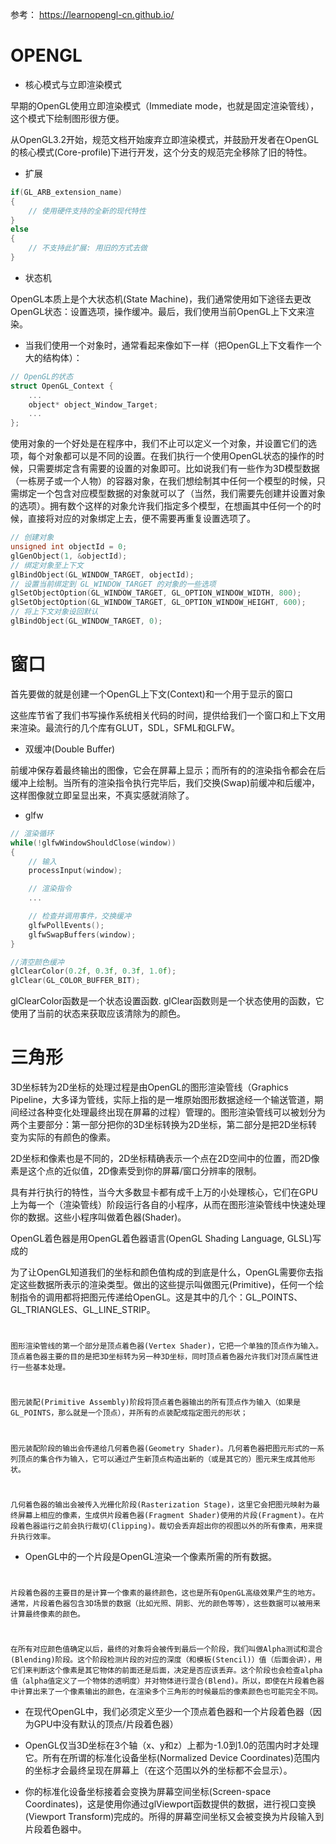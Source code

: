 参考： https://learnopengl-cn.github.io/

# OPENGL

* 核心模式与立即渲染模式

早期的OpenGL使用立即渲染模式（Immediate mode，也就是固定渲染管线），这个模式下绘制图形很方便。

从OpenGL3.2开始，规范文档开始废弃立即渲染模式，并鼓励开发者在OpenGL的核心模式(Core-profile)下进行开发，这个分支的规范完全移除了旧的特性。

* 扩展

```cpp
if(GL_ARB_extension_name)
{
    // 使用硬件支持的全新的现代特性
}
else
{
    // 不支持此扩展: 用旧的方式去做
}
```

* 状态机

OpenGL本质上是个大状态机(State Machine)，我们通常使用如下途径去更改OpenGL状态：设置选项，操作缓冲。最后，我们使用当前OpenGL上下文来渲染。

* 当我们使用一个对象时，通常看起来像如下一样（把OpenGL上下文看作一个大的结构体）：

```cpp
// OpenGL的状态
struct OpenGL_Context {
    ...
    object* object_Window_Target;
    ...     
};
```

使用对象的一个好处是在程序中，我们不止可以定义一个对象，并设置它们的选项，每个对象都可以是不同的设置。在我们执行一个使用OpenGL状态的操作的时候，只需要绑定含有需要的设置的对象即可。比如说我们有一些作为3D模型数据（一栋房子或一个人物）的容器对象，在我们想绘制其中任何一个模型的时候，只需绑定一个包含对应模型数据的对象就可以了（当然，我们需要先创建并设置对象的选项）。拥有数个这样的对象允许我们指定多个模型，在想画其中任何一个的时候，直接将对应的对象绑定上去，便不需要再重复设置选项了。

```cpp
// 创建对象
unsigned int objectId = 0;
glGenObject(1, &objectId);
// 绑定对象至上下文
glBindObject(GL_WINDOW_TARGET, objectId);
// 设置当前绑定到 GL_WINDOW_TARGET 的对象的一些选项
glSetObjectOption(GL_WINDOW_TARGET, GL_OPTION_WINDOW_WIDTH, 800);
glSetObjectOption(GL_WINDOW_TARGET, GL_OPTION_WINDOW_HEIGHT, 600);
// 将上下文对象设回默认
glBindObject(GL_WINDOW_TARGET, 0);
```

# 窗口

首先要做的就是创建一个OpenGL上下文(Context)和一个用于显示的窗口

这些库节省了我们书写操作系统相关代码的时间，提供给我们一个窗口和上下文用来渲染。最流行的几个库有GLUT，SDL，SFML和GLFW。

* 双缓冲(Double Buffer)
  
前缓冲保存着最终输出的图像，它会在屏幕上显示；而所有的的渲染指令都会在后缓冲上绘制。当所有的渲染指令执行完毕后，我们交换(Swap)前缓冲和后缓冲，这样图像就立即呈显出来，不真实感就消除了。

* glfw

```cpp
// 渲染循环
while(!glfwWindowShouldClose(window))
{
    // 输入
    processInput(window);

    // 渲染指令
    ...

    // 检查并调用事件，交换缓冲
    glfwPollEvents();
    glfwSwapBuffers(window);
}
```

```cpp
//清空颜色缓冲
glClearColor(0.2f, 0.3f, 0.3f, 1.0f);
glClear(GL_COLOR_BUFFER_BIT);
```
glClearColor函数是一个状态设置函数.
glClear函数则是一个状态使用的函数，它使用了当前的状态来获取应该清除为的颜色。

# 三角形

3D坐标转为2D坐标的处理过程是由OpenGL的图形渲染管线（Graphics Pipeline，大多译为管线，实际上指的是一堆原始图形数据途经一个输送管道，期间经过各种变化处理最终出现在屏幕的过程）管理的。图形渲染管线可以被划分为两个主要部分：第一部分把你的3D坐标转换为2D坐标，第二部分是把2D坐标转变为实际的有颜色的像素。

2D坐标和像素也是不同的，2D坐标精确表示一个点在2D空间中的位置，而2D像素是这个点的近似值，2D像素受到你的屏幕/窗口分辨率的限制。

具有并行执行的特性，当今大多数显卡都有成千上万的小处理核心，它们在GPU上为每一个（渲染管线）阶段运行各自的小程序，从而在图形渲染管线中快速处理你的数据。这些小程序叫做着色器(Shader)。

OpenGL着色器是用OpenGL着色器语言(OpenGL Shading Language, GLSL)写成的

为了让OpenGL知道我们的坐标和颜色值构成的到底是什么，OpenGL需要你去指定这些数据所表示的渲染类型。做出的这些提示叫做图元(Primitive)，任何一个绘制指令的调用都将把图元传递给OpenGL。这是其中的几个：GL_POINTS、GL_TRIANGLES、GL_LINE_STRIP。

#
    图形渲染管线的第一个部分是顶点着色器(Vertex Shader)，它把一个单独的顶点作为输入。顶点着色器主要的目的是把3D坐标转为另一种3D坐标，同时顶点着色器允许我们对顶点属性进行一些基本处理。

#
    图元装配(Primitive Assembly)阶段将顶点着色器输出的所有顶点作为输入（如果是GL_POINTS，那么就是一个顶点），并所有的点装配成指定图元的形状；

#
    图元装配阶段的输出会传递给几何着色器(Geometry Shader)。几何着色器把图元形式的一系列顶点的集合作为输入，它可以通过产生新顶点构造出新的（或是其它的）图元来生成其他形状。

#
    几何着色器的输出会被传入光栅化阶段(Rasterization Stage)，这里它会把图元映射为最终屏幕上相应的像素，生成供片段着色器(Fragment Shader)使用的片段(Fragment)。在片段着色器运行之前会执行裁切(Clipping)。裁切会丢弃超出你的视图以外的所有像素，用来提升执行效率。

* OpenGL中的一个片段是OpenGL渲染一个像素所需的所有数据。

#
    片段着色器的主要目的是计算一个像素的最终颜色，这也是所有OpenGL高级效果产生的地方。通常，片段着色器包含3D场景的数据（比如光照、阴影、光的颜色等等），这些数据可以被用来计算最终像素的颜色。

#
    在所有对应颜色值确定以后，最终的对象将会被传到最后一个阶段，我们叫做Alpha测试和混合(Blending)阶段。这个阶段检测片段的对应的深度（和模板(Stencil)）值（后面会讲），用它们来判断这个像素是其它物体的前面还是后面，决定是否应该丢弃。这个阶段也会检查alpha值（alpha值定义了一个物体的透明度）并对物体进行混合(Blend)。所以，即使在片段着色器中计算出来了一个像素输出的颜色，在渲染多个三角形的时候最后的像素颜色也可能完全不同。

* 在现代OpenGL中，我们必须定义至少一个顶点着色器和一个片段着色器（因为GPU中没有默认的顶点/片段着色器）

* OpenGL仅当3D坐标在3个轴（x、y和z）上都为-1.0到1.0的范围内时才处理它。所有在所谓的标准化设备坐标(Normalized Device Coordinates)范围内的坐标才会最终呈现在屏幕上（在这个范围以外的坐标都不会显示）。

* 你的标准化设备坐标接着会变换为屏幕空间坐标(Screen-space Coordinates)，这是使用你通过glViewport函数提供的数据，进行视口变换(Viewport Transform)完成的。所得的屏幕空间坐标又会被变换为片段输入到片段着色器中。